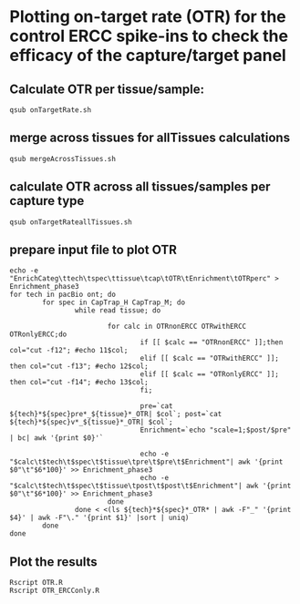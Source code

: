 # Plotting on-target rate (OTR) for the control ERCC spike-ins to check the efficacy of the capture/target panel

## Calculate OTR per tissue/sample:
```
qsub onTargetRate.sh
```

## merge across tissues for allTissues calculations
```
qsub mergeAcrossTissues.sh
```

## calculate OTR across all tissues/samples per capture type
```
qsub onTargetRateallTissues.sh
```

## prepare input file to plot OTR
```
echo -e "EnrichCateg\ttech\tspec\ttissue\tcap\tOTR\tEnrichment\tOTRperc" > Enrichment_phase3
for tech in pacBio ont; do
        for spec in CapTrap_H CapTrap_M; do
                while read tissue; do

                        for calc in OTRnonERCC OTRwithERCC OTRonlyERCC;do
                                if [[ $calc == "OTRnonERCC" ]];then col="cut -f12"; #echo 11$col; 
                                elif [[ $calc == "OTRwithERCC" ]]; then col="cut -f13"; #echo 12$col; 
                                elif [[ $calc == "OTRonlyERCC" ]]; then col="cut -f14"; #echo 13$col; 
                                fi;

                                pre=`cat ${tech}*${spec}pre*_${tissue}*_OTR| $col`; post=`cat ${tech}*${spec}v*_${tissue}*_OTR| $col`;
                                Enrichment=`echo "scale=1;$post/$pre" | bc| awk '{print $0}'`

                                echo -e "$calc\t$tech\t$spec\t$tissue\tpre\t$pre\t$Enrichment"| awk '{print $0"\t"$6*100}' >> Enrichment_phase3
                                echo -e "$calc\t$tech\t$spec\t$tissue\tpost\t$post\t$Enrichment"| awk '{print $0"\t"$6*100}' >> Enrichment_phase3
                        done
                done < <(ls ${tech}*${spec}*_OTR* | awk -F"_" '{print $4}' | awk -F"\." '{print $1}' |sort | uniq)
        done
done
```

## Plot the results
```
Rscript OTR.R
Rscript OTR_ERCConly.R
```
